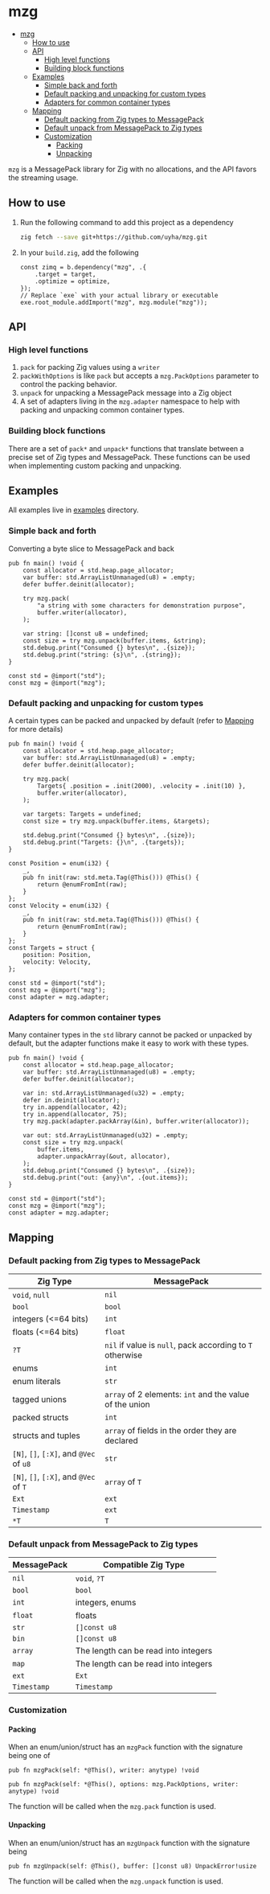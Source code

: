 <!-- markdownlint-disable no-inline-html -->
# mzg

<!--toc:start-->
- [mzg](#mzg)
  - [How to use](#how-to-use)
  - [API](#api)
    - [High level functions](#high-level-functions)
    - [Building block functions](#building-block-functions)
  - [Examples](#examples)
    - [Simple back and forth](#simple-back-and-forth)
    - [Default packing and unpacking for custom types](#default-packing-and-unpacking-for-custom-types)
    - [Adapters for common container types](#adapters-for-common-container-types)
  - [Mapping](#mapping)
    - [Default packing from Zig types to MessagePack](#default-packing-from-zig-types-to-messagepack)
    - [Default unpack from MessagePack to Zig types](#default-unpack-from-messagepack-to-zig-types)
    - [Customization](#customization)
      - [Packing](#packing)
      - [Unpacking](#unpacking)
<!--toc:end-->

`mzg` is a MessagePack library for Zig with no allocations, and the API favors
the streaming usage.

## How to use

1. Run the following command to add this project as a dependency

   ```sh
   zig fetch --save git+https://github.com/uyha/mzg.git
   ```

1. In your `build.zig`, add the following

   ```zig
   const zimq = b.dependency("mzg", .{
       .target = target,
       .optimize = optimize,
   });
   // Replace `exe` with your actual library or executable
   exe.root_module.addImport("mzg", mzg.module("mzg"));
   ```

## API

### High level functions

1. `pack` for packing Zig values using a `writer`
1. `packWithOptions` is like `pack` but accepts a `mzg.PackOptions` parameter to
   control the packing behavior.
1. `unpack` for unpacking a MessagePack message into a Zig object
1. A set of adapters living in the `mzg.adapter` namespace to help with packing
   and unpacking common container types.

### Building block functions

There are a set of `pack*` and `unpack*` functions that translate between a
precise set of Zig types and MessagePack. These functions can be used when
implementing custom packing and unpacking.

## Examples

All examples live in [examples](examples) directory.

### Simple back and forth

Converting a byte slice to MessagePack and back

```zig
pub fn main() !void {
    const allocator = std.heap.page_allocator;
    var buffer: std.ArrayListUnmanaged(u8) = .empty;
    defer buffer.deinit(allocator);

    try mzg.pack(
        "a string with some characters for demonstration purpose",
        buffer.writer(allocator),
    );

    var string: []const u8 = undefined;
    const size = try mzg.unpack(buffer.items, &string);
    std.debug.print("Consumed {} bytes\n", .{size});
    std.debug.print("string: {s}\n", .{string});
}

const std = @import("std");
const mzg = @import("mzg");
```

### Default packing and unpacking for custom types

A certain types can be packed and unpacked by default (refer to
[Mapping](#mapping) for more details)

```zig
pub fn main() !void {
    const allocator = std.heap.page_allocator;
    var buffer: std.ArrayListUnmanaged(u8) = .empty;
    defer buffer.deinit(allocator);

    try mzg.pack(
        Targets{ .position = .init(2000), .velocity = .init(10) },
        buffer.writer(allocator),
    );

    var targets: Targets = undefined;
    const size = try mzg.unpack(buffer.items, &targets);

    std.debug.print("Consumed {} bytes\n", .{size});
    std.debug.print("Targets: {}\n", .{targets});
}

const Position = enum(i32) {
    _,
    pub fn init(raw: std.meta.Tag(@This())) @This() {
        return @enumFromInt(raw);
    }
};
const Velocity = enum(i32) {
    _,
    pub fn init(raw: std.meta.Tag(@This())) @This() {
        return @enumFromInt(raw);
    }
};
const Targets = struct {
    position: Position,
    velocity: Velocity,
};

const std = @import("std");
const mzg = @import("mzg");
const adapter = mzg.adapter;
```

### Adapters for common container types

Many container types in the `std` library cannot be packed or unpacked by
default, but the adapter functions make it easy to work with these types.

```zig
pub fn main() !void {
    const allocator = std.heap.page_allocator;
    var buffer: std.ArrayListUnmanaged(u8) = .empty;
    defer buffer.deinit(allocator);

    var in: std.ArrayListUnmanaged(u32) = .empty;
    defer in.deinit(allocator);
    try in.append(allocator, 42);
    try in.append(allocator, 75);
    try mzg.pack(adapter.packArray(&in), buffer.writer(allocator));

    var out: std.ArrayListUnmanaged(u32) = .empty;
    const size = try mzg.unpack(
        buffer.items,
        adapter.unpackArray(&out, allocator),
    );
    std.debug.print("Consumed {} bytes\n", .{size});
    std.debug.print("out: {any}\n", .{out.items});
}

const std = @import("std");
const mzg = @import("mzg");
const adapter = mzg.adapter;
```

## Mapping

### Default packing from Zig types to MessagePack

<!-- markdownlint-disable line-length -->
| Zig Type                                 | MessagePack                                               |
|------------------------------------------|-----------------------------------------------------------|
| `void`, `null`                           | `nil`                                                     |
| `bool`                                   | `bool`                                                    |
| integers (<=64 bits)                     | `int`                                                     |
| floats (<=64 bits)                       | `float`                                                   |
| `?T`                                     | `nil` if value is `null`, pack according to `T` otherwise |
| enums                                    | `int`                                                     |
| enum literals                            | `str`                                                     |
| tagged unions                            | `array` of 2 elements: `int` and the value of the union   |
| packed structs                           | `int`                                                     |
| structs and tuples                       | `array` of fields in the order they are declared          |
| `[N]`, `[]`, `[:X]`, and `@Vec` of `u8`  | `str`                                                     |
| `[N]`, `[]`, `[:X]`, and `@Vec` of `T`   | `array` of `T`                                            |
| `Ext`                                    | `ext`                                                     |
| `Timestamp`                              | `ext`                                                     |
| `*T`                                     | `T`                                                       |
<!-- markdownlint-enable line-length -->

### Default unpack from MessagePack to Zig types

| MessagePack | Compatible Zig Type                  |
|-------------|--------------------------------------|
| `nil`       | `void`, `?T`                         |
| `bool`      | `bool`                               |
| `int`       | integers, enums                      |
| `float`     | floats                               |
| `str`       | `[]const u8`                         |
| `bin`       | `[]const u8`                         |
| `array`     | The length can be read into integers |
| `map`       | The length can be read into integers |
| `ext`       | `Ext`                                |
| `Timestamp` | `Timestamp`                          |

### Customization

#### Packing

When an enum/union/struct has an `mzgPack` function with the signature being
one of

```zig
pub fn mzgPack(self: *@This(), writer: anytype) !void
```

```zig
pub fn mzgPack(self: *@This(), options: mzg.PackOptions, writer: anytype) !void
```

The function will be called when the `mzg.pack` function is used.

#### Unpacking

When an enum/union/struct has an `mzgUnpack` function with the signature being

```zig
pub fn mzgUnpack(self: @This(), buffer: []const u8) UnpackError!usize
```

The function will be called when the `mzg.unpack` function is used.
